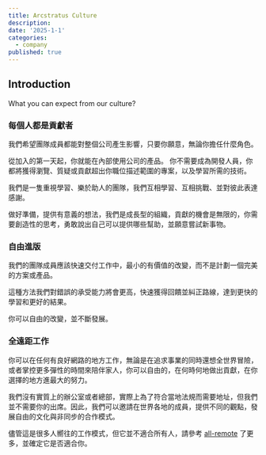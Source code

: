 ```yaml
---
title: Arcstratus Culture
description:
date: '2025-1-1'
categories:
  - company
published: true
---
```


## Introduction

What you can expect from our culture?

### 每個人都是貢獻者

我們希望團隊成員都能對整個公司產生影響，只要你願意，無論你擔任什麼角色。

從加入的第一天起，你就能在內部使用公司的產品。
你不需要成為開發人員，你都將獲得瀏覽、質疑或貢獻超出你職位描述範圍的專案，以及學習所需的技術。

我們是一隻重視學習、樂於助人的團隊，我們互相學習、互相挑戰、並對彼此表達感謝。

做好準備，提供有意義的想法，我們是成長型的組織，貢獻的機會是無限的，你需要創造性的思考，勇敢說出自己可以提供哪些幫助，並願意嘗試新事物。

### 自由進版

我們的團隊成員應該快速交付工作中，最小的有價值的改變，而不是計劃一個完美的方案或產品。

這種方法我們對錯誤的承受能力將會更高，快速獲得回饋並糾正路線，達到更快的學習和更好的結果。

你可以自由的改變，並不斷發展。

### 全遠距工作

你可以在任何有良好網路的地方工作，無論是在追求事業的同時還想全世界冒險，或者掌控更多彈性的時間來陪伴家人，你可以自由的，在何時何地做出貢獻，在你選擇的地方進最大的努力。

我們沒有實質上的辦公室或者總部，實際上為了符合當地法規而需要地址，但我們並不需要你的出席。因此，我們可以邀請在世界各地的成員，提供不同的觀點，發展自由的文化與非同步的合作模式。

儘管這是很多人嚮往的工作模式，但它並不適合所有人，請參考 [all-remote](https://handbook.arcstratus.com/all-remote)
了更多，並確定它是否適合你。
